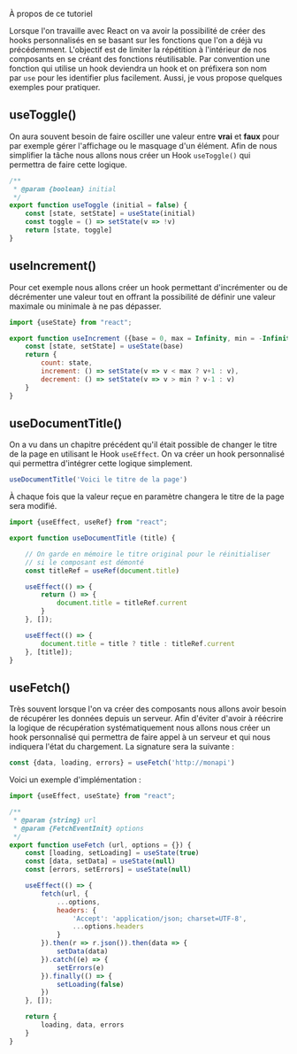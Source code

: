 
À propos de ce tutoriel

Lorsque l'on travaille avec React on va avoir la possibilité de créer des hooks personnalisés en se basant sur les fonctions que l'on a déjà vu précédemment. L'objectif est de limiter la répétition à l'intérieur de nos composants en se créant des fonctions réutilisable. Par convention une fonction qui utilise un hook deviendra un hook et on préfixera son nom par `use` pour les identifier plus facilement. Aussi, je vous propose quelques exemples pour pratiquer.

## useToggle()

On aura souvent besoin de faire osciller une valeur entre **vrai** et **faux** pour par exemple gérer l'affichage ou le masquage d'un élément. Afin de nous simplifier la tâche nous allons nous créer un Hook `useToggle()` qui permettra de faire cette logique.

```jsx
/**
 * @param {boolean} initial
 */
export function useToggle (initial = false) {
    const [state, setState] = useState(initial)
    const toggle = () => setState(v => !v)
    return [state, toggle]
}
```

## useIncrement()

Pour cet exemple nous allons créer un hook permettant d'incrémenter ou de décrémenter une valeur tout en offrant la possibilité de définir une valeur maximale ou minimale à ne pas dépasser.

```jsx
import {useState} from "react";

export function useIncrement ({base = 0, max = Infinity, min = -Infinity}) {
    const [state, setState] = useState(base)
    return {
        count: state,
        increment: () => setState(v => v < max ? v+1 : v),
        decrement: () => setState(v => v > min ? v-1 : v)
    }
}
```

## useDocumentTitle()

On a vu dans un chapitre précédent qu'il était possible de changer le titre de la page en utilisant le Hook `useEffect`. On va créer un hook personnalisé qui permettra d'intégrer cette logique simplement.

```jsx
useDocumentTitle('Voici le titre de la page')
```

À chaque fois que la valeur reçue en paramètre changera le titre de la page sera modifié.

```jsx
import {useEffect, useRef} from "react";

export function useDocumentTitle (title) {

    // On garde en mémoire le titre original pour le réinitialiser
    // si le composant est démonté
    const titleRef = useRef(document.title)

    useEffect(() => {
        return () => {
            document.title = titleRef.current
        }
    }, []);

    useEffect(() => {
        document.title = title ? title : titleRef.current
    }, [title]);
}
```

## useFetch()

Très souvent lorsque l'on va créer des composants nous allons avoir besoin de récupérer les données depuis un serveur. Afin d'éviter d'avoir à réécrire la logique de récupération systématiquement nous allons nous créer un hook personnalisé qui permettra de faire appel à un serveur et qui nous indiquera l'état du chargement. La signature sera la suivante :

```jsx
const {data, loading, errors} = useFetch('http://monapi')
```

Voici un exemple d'implémentation :

```jsx
import {useEffect, useState} from "react";

/**
 * @param {string} url
 * @param {FetchEventInit} options
 */
export function useFetch (url, options = {}) {
    const [loading, setLoading] = useState(true)
    const [data, setData] = useState(null)
    const [errors, setErrors] = useState(null)

    useEffect(() => {
        fetch(url, {
            ...options,
            headers: {
                'Accept': 'application/json; charset=UTF-8',
                ...options.headers
            }
        }).then(r => r.json()).then(data => {
            setData(data)
        }).catch((e) => {
            setErrors(e)
        }).finally(() => {
            setLoading(false)
        })
    }, []);

    return {
        loading, data, errors
    }
}
```